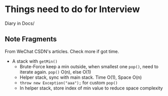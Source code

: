 # Things need to do for Interview

Diary in Docs/

## Note Fragments

From WeChat CSDN's articles. Check more if got time.

* A stack with `getMin()`
  * Brute-Force keep a min outside, when smallest one `pop()`, need to iterate again. `pop()` O(n), else O(1)
  * Helper stack, sync with main stack. Time O(1), Space O(n)
  * `throw new Exception("aaa");` for custom `pop()`
  * In helper stack, store index of min value to reduce space complexity